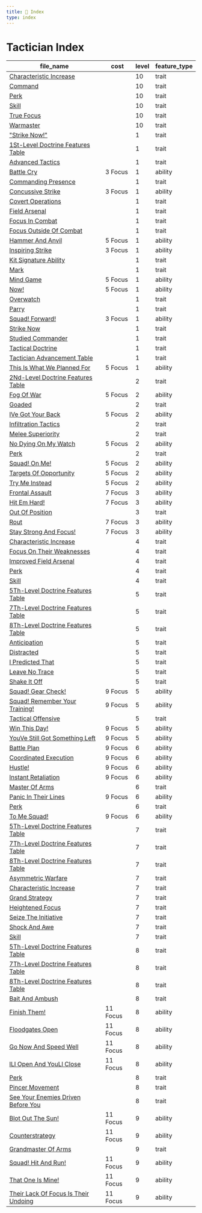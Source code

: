 ```yaml
---
title: 📑 Index
type: index
---
```


# Tactician Index

| file_name                                                                                                        | cost     | level | feature_type |
| ---------------------------------------------------------------------------------------------------------------- | -------- | ----- | ------------ |
| [Characteristic Increase](../10th-Level%20Features/Characteristic%20Increase)                                    |          | 10    | trait        |
| [Command](../10th-Level%20Features/Command)                                                                      |          | 10    | trait        |
| [Perk](../10th-Level%20Features/Perk)                                                                            |          | 10    | trait        |
| [Skill](../10th-Level%20Features/Skill)                                                                          |          | 10    | trait        |
| [True Focus](../10th-Level%20Features/True%20Focus)                                                              |          | 10    | trait        |
| [Warmaster](../10th-Level%20Features/Warmaster)                                                                  |          | 10    | trait        |
| ["Strike Now!"](../1st-Level%20Features/%22Strike%20Now%21%22)                                                   |          | 1     | trait        |
| [1St-Level Doctrine Features Table](../1st-Level%20Features/1St-Level%20Doctrine%20Features%20Table)             |          | 1     | trait        |
| [Advanced Tactics](../1st-Level%20Features/Advanced%20Tactics)                                                   |          | 1     | trait        |
| [Battle Cry](../1st-Level%20Features/Battle%20Cry)                                                               | 3 Focus  | 1     | ability      |
| [Commanding Presence](../1st-Level%20Features/Commanding%20Presence)                                             |          | 1     | trait        |
| [Concussive Strike](../1st-Level%20Features/Concussive%20Strike)                                                 | 3 Focus  | 1     | ability      |
| [Covert Operations](../1st-Level%20Features/Covert%20Operations)                                                 |          | 1     | trait        |
| [Field Arsenal](../1st-Level%20Features/Field%20Arsenal)                                                         |          | 1     | trait        |
| [Focus In Combat](../1st-Level%20Features/Focus%20In%20Combat)                                                   |          | 1     | trait        |
| [Focus Outside Of Combat](../1st-Level%20Features/Focus%20Outside%20Of%20Combat)                                 |          | 1     | trait        |
| [Hammer And Anvil](../1st-Level%20Features/Hammer%20And%20Anvil)                                                 | 5 Focus  | 1     | ability      |
| [Inspiring Strike](../1st-Level%20Features/Inspiring%20Strike)                                                   | 3 Focus  | 1     | ability      |
| [Kit Signature Ability](../1st-Level%20Features/Kit%20Signature%20Ability)                                       |          | 1     | trait        |
| [Mark](../1st-Level%20Features/Mark)                                                                             |          | 1     | trait        |
| [Mind Game](../1st-Level%20Features/Mind%20Game)                                                                 | 5 Focus  | 1     | ability      |
| [Now!](../1st-Level%20Features/Now%21)                                                                           | 5 Focus  | 1     | ability      |
| [Overwatch](../1st-Level%20Features/Overwatch)                                                                   |          | 1     | trait        |
| [Parry](../1st-Level%20Features/Parry)                                                                           |          | 1     | trait        |
| [Squad! Forward!](../1st-Level%20Features/Squad%21%20Forward%21)                                                 | 3 Focus  | 1     | ability      |
| [Strike Now](../1st-Level%20Features/Strike%20Now)                                                               |          | 1     | trait        |
| [Studied Commander](../1st-Level%20Features/Studied%20Commander)                                                 |          | 1     | trait        |
| [Tactical Doctrine](../1st-Level%20Features/Tactical%20Doctrine)                                                 |          | 1     | trait        |
| [Tactician Advancement Table](../1st-Level%20Features/Tactician%20Advancement%20Table)                           |          | 1     | trait        |
| [This Is What We Planned For](../1st-Level%20Features/This%20Is%20What%20We%20Planned%20For)                     | 5 Focus  | 1     | ability      |
| [2Nd-Level Doctrine Features Table](../2nd-Level%20Features/2Nd-Level%20Doctrine%20Features%20Table)             |          | 2     | trait        |
| [Fog Of War](../2nd-Level%20Features/Fog%20Of%20War)                                                             | 5 Focus  | 2     | ability      |
| [Goaded](../2nd-Level%20Features/Goaded)                                                                         |          | 2     | trait        |
| [IVe Got Your Back](../2nd-Level%20Features/IVe%20Got%20Your%20Back)                                             | 5 Focus  | 2     | ability      |
| [Infiltration Tactics](../2nd-Level%20Features/Infiltration%20Tactics)                                           |          | 2     | trait        |
| [Melee Superiority](../2nd-Level%20Features/Melee%20Superiority)                                                 |          | 2     | trait        |
| [No Dying On My Watch](../2nd-Level%20Features/No%20Dying%20On%20My%20Watch)                                     | 5 Focus  | 2     | ability      |
| [Perk](../2nd-Level%20Features/Perk)                                                                             |          | 2     | trait        |
| [Squad! On Me!](../2nd-Level%20Features/Squad%21%20On%20Me%21)                                                   | 5 Focus  | 2     | ability      |
| [Targets Of Opportunity](../2nd-Level%20Features/Targets%20Of%20Opportunity)                                     | 5 Focus  | 2     | ability      |
| [Try Me Instead](../2nd-Level%20Features/Try%20Me%20Instead)                                                     | 5 Focus  | 2     | ability      |
| [Frontal Assault](../3rd-Level%20Features/Frontal%20Assault)                                                     | 7 Focus  | 3     | ability      |
| [Hit Em Hard!](../3rd-Level%20Features/Hit%20Em%20Hard%21)                                                       | 7 Focus  | 3     | ability      |
| [Out Of Position](../3rd-Level%20Features/Out%20Of%20Position)                                                   |          | 3     | trait        |
| [Rout](../3rd-Level%20Features/Rout)                                                                             | 7 Focus  | 3     | ability      |
| [Stay Strong And Focus!](../3rd-Level%20Features/Stay%20Strong%20And%20Focus%21)                                 | 7 Focus  | 3     | ability      |
| [Characteristic Increase](../4th-Level%20Features/Characteristic%20Increase)                                     |          | 4     | trait        |
| [Focus On Their Weaknesses](../4th-Level%20Features/Focus%20On%20Their%20Weaknesses)                             |          | 4     | trait        |
| [Improved Field Arsenal](../4th-Level%20Features/Improved%20Field%20Arsenal)                                     |          | 4     | trait        |
| [Perk](../4th-Level%20Features/Perk)                                                                             |          | 4     | trait        |
| [Skill](../4th-Level%20Features/Skill)                                                                           |          | 4     | trait        |
| [5Th-Level Doctrine Features Table](../5th-Level%20Features/5Th-Level%20Doctrine%20Features%20Table)             |          | 5     | trait        |
| [7Th-Level Doctrine Features Table](../5th-Level%20Features/7Th-Level%20Doctrine%20Features%20Table)             |          | 5     | trait        |
| [8Th-Level Doctrine Features Table](../5th-Level%20Features/8Th-Level%20Doctrine%20Features%20Table)             |          | 5     | trait        |
| [Anticipation](../5th-Level%20Features/Anticipation)                                                             |          | 5     | trait        |
| [Distracted](../5th-Level%20Features/Distracted)                                                                 |          | 5     | trait        |
| [I Predicted That](../5th-Level%20Features/I%20Predicted%20That)                                                 |          | 5     | trait        |
| [Leave No Trace](../5th-Level%20Features/Leave%20No%20Trace)                                                     |          | 5     | trait        |
| [Shake It Off](../5th-Level%20Features/Shake%20It%20Off)                                                         |          | 5     | trait        |
| [Squad! Gear Check!](../5th-Level%20Features/Squad%21%20Gear%20Check%21)                                         | 9 Focus  | 5     | ability      |
| [Squad! Remember Your Training!](../5th-Level%20Features/Squad%21%20Remember%20Your%20Training%21)               | 9 Focus  | 5     | ability      |
| [Tactical Offensive](../5th-Level%20Features/Tactical%20Offensive)                                               |          | 5     | trait        |
| [Win This Day!](../5th-Level%20Features/Win%20This%20Day%21)                                                     | 9 Focus  | 5     | ability      |
| [YouVe Still Got Something Left](../5th-Level%20Features/YouVe%20Still%20Got%20Something%20Left)                 | 9 Focus  | 5     | ability      |
| [Battle Plan](../6th-Level%20Features/Battle%20Plan)                                                             | 9 Focus  | 6     | ability      |
| [Coordinated Execution](../6th-Level%20Features/Coordinated%20Execution)                                         | 9 Focus  | 6     | ability      |
| [Hustle!](../6th-Level%20Features/Hustle%21)                                                                     | 9 Focus  | 6     | ability      |
| [Instant Retaliation](../6th-Level%20Features/Instant%20Retaliation)                                             | 9 Focus  | 6     | ability      |
| [Master Of Arms](../6th-Level%20Features/Master%20Of%20Arms)                                                     |          | 6     | trait        |
| [Panic In Their Lines](../6th-Level%20Features/Panic%20In%20Their%20Lines)                                       | 9 Focus  | 6     | ability      |
| [Perk](../6th-Level%20Features/Perk)                                                                             |          | 6     | trait        |
| [To Me Squad!](../6th-Level%20Features/To%20Me%20Squad%21)                                                       | 9 Focus  | 6     | ability      |
| [5Th-Level Doctrine Features Table](../7th-Level%20Features/5Th-Level%20Doctrine%20Features%20Table)             |          | 7     | trait        |
| [7Th-Level Doctrine Features Table](../7th-Level%20Features/7Th-Level%20Doctrine%20Features%20Table)             |          | 7     | trait        |
| [8Th-Level Doctrine Features Table](../7th-Level%20Features/8Th-Level%20Doctrine%20Features%20Table)             |          | 7     | trait        |
| [Asymmetric Warfare](../7th-Level%20Features/Asymmetric%20Warfare)                                               |          | 7     | trait        |
| [Characteristic Increase](../7th-Level%20Features/Characteristic%20Increase)                                     |          | 7     | trait        |
| [Grand Strategy](../7th-Level%20Features/Grand%20Strategy)                                                       |          | 7     | trait        |
| [Heightened Focus](../7th-Level%20Features/Heightened%20Focus)                                                   |          | 7     | trait        |
| [Seize The Initiative](../7th-Level%20Features/Seize%20The%20Initiative)                                         |          | 7     | trait        |
| [Shock And Awe](../7th-Level%20Features/Shock%20And%20Awe)                                                       |          | 7     | trait        |
| [Skill](../7th-Level%20Features/Skill)                                                                           |          | 7     | trait        |
| [5Th-Level Doctrine Features Table](../8th-Level%20Features/5Th-Level%20Doctrine%20Features%20Table)             |          | 8     | trait        |
| [7Th-Level Doctrine Features Table](../8th-Level%20Features/7Th-Level%20Doctrine%20Features%20Table)             |          | 8     | trait        |
| [8Th-Level Doctrine Features Table](../8th-Level%20Features/8Th-Level%20Doctrine%20Features%20Table)             |          | 8     | trait        |
| [Bait And Ambush](../8th-Level%20Features/Bait%20And%20Ambush)                                                   |          | 8     | trait        |
| [Finish Them!](../8th-Level%20Features/Finish%20Them%21)                                                         | 11 Focus | 8     | ability      |
| [Floodgates Open](../8th-Level%20Features/Floodgates%20Open)                                                     | 11 Focus | 8     | ability      |
| [Go Now And Speed Well](../8th-Level%20Features/Go%20Now%20And%20Speed%20Well)                                   | 11 Focus | 8     | ability      |
| [ILl Open And YouLl Close](../8th-Level%20Features/ILl%20Open%20And%20YouLl%20Close)                             | 11 Focus | 8     | ability      |
| [Perk](../8th-Level%20Features/Perk)                                                                             |          | 8     | trait        |
| [Pincer Movement](../8th-Level%20Features/Pincer%20Movement)                                                     |          | 8     | trait        |
| [See Your Enemies Driven Before You](../8th-Level%20Features/See%20Your%20Enemies%20Driven%20Before%20You)       |          | 8     | trait        |
| [Blot Out The Sun!](../9th-Level%20Features/Blot%20Out%20The%20Sun%21)                                           | 11 Focus | 9     | ability      |
| [Counterstrategy](../9th-Level%20Features/Counterstrategy)                                                       | 11 Focus | 9     | ability      |
| [Grandmaster Of Arms](../9th-Level%20Features/Grandmaster%20Of%20Arms)                                           |          | 9     | trait        |
| [Squad! Hit And Run!](../9th-Level%20Features/Squad%21%20Hit%20And%20Run%21)                                     | 11 Focus | 9     | ability      |
| [That One Is Mine!](../9th-Level%20Features/That%20One%20Is%20Mine%21)                                           | 11 Focus | 9     | ability      |
| [Their Lack Of Focus Is Their Undoing](../9th-Level%20Features/Their%20Lack%20Of%20Focus%20Is%20Their%20Undoing) | 11 Focus | 9     | ability      |
